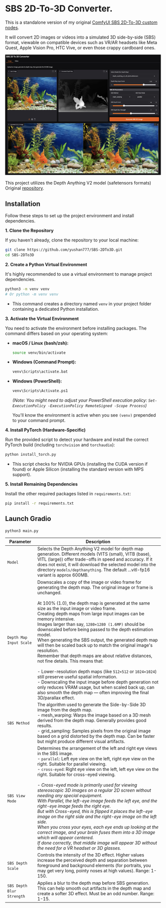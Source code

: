 # SBS 2D-To-3D Converter.

This is a standalone version of my original [ComfyUI SBS 2D-To-3D custom nodes](https://github.com/yushan777/ComfyUI-Y7-SBS-2Dto3D).

It will convert 2D images or videos into a simulated 3D side-by-side (SBS) format, viewable on compatible devices such as VR/AR headsets like Meta Quest, Apple Vision Pro, HTC Vive, or even those crappy cardboard ones.


![screenshot](assets/screenshot.jpg)

This project utilizes the Depth Anything V2 model (safetensors formats)
Original [repository](https://github.com/DepthAnything/Depth-Anything-V2).

## Installation

Follow these steps to set up the project environment and install dependencies.

**1. Clone the Repository**

If you haven't already, clone the repository to your local machine:

```bash
git clone https://github.com/yushan777/SBS-2DTo3D.git
cd SBS-2DTo3D
```

**2. Create a Python Virtual Environment**

It's highly recommended to use a virtual environment to manage project dependencies.

```bash
python3 -m venv venv 
# Or python -m venv venv
```
*   This command creates a directory named `venv` in your project folder containing a dedicated Python installation.

**3. Activate the Virtual Environment**

You need to activate the environment before installing packages. The command differs based on your operating system:

*   **macOS / Linux (bash/zsh):**
    ```bash
    source venv/bin/activate
    ```
*   **Windows (Command Prompt):**
    ```bash
    venv\Scripts\activate.bat
    ```
*   **Windows (PowerShell):**
    ```bash
    venv\Scripts\Activate.ps1
    ```
    *(Note: You might need to adjust your PowerShell execution policy: `Set-ExecutionPolicy -ExecutionPolicy RemoteSigned -Scope Process`)*

    You'll know the environment is active when you see `(venv)` prepended to your command prompt.

**4. Install PyTorch (Hardware-Specific)**

Run the provided script to detect your hardware and install the correct PyTorch build (including `torchvision` and `torchaudio`):

```bash
python install_torch.py
```
*   This script checks for NVIDIA GPUs (installing the CUDA version if found) or Apple Silicon (installing the standard version with MPS support).

**5. Install Remaining Dependencies**

Install the other required packages listed in `requirements.txt`:

```bash
pip install -r requirements.txt
```

## Launch Gradio

```bash
python3 main.py

```



| **Parameter** | **Description** |
|---------------|-----------------|
| `Model` | Selects the Depth Anything V2 model for depth map generation. Different models (VITS (small), VITB (base), VITL (large)) offer trade-offs in speed and accuracy. If it does not exist, it will download the selected model into the directory `models/depthanything`. The default ...vitl-fp16 variant is approx 600MB. |
| `Depth Map Input Scale` | Downscales a copy of the image or video frame for generating the depth map. The original image or frame is unchanged. <br><br> At 100% (1.0), the depth map is generated at the same size as the input image or video frame. <br> Creating depth maps from large input images can be memory intensive. <br>Images larger than say, `1280×1280 (1.6MP)` should be downscaled before being passed to the depth estimation model. <br> When generating the SBS output, the generated depth map will then be scaled back up to match the original image's resolution. <br> Remember that depth maps are about relative distances, not fine details. This means that:<br><br>- Lower-resolution depth maps (like `512×512` or `1024×1024`) still preserve useful spatial information.<br>- Downscaling the input image before depth generation not only reduces VRAM usage, but when scaled back up, can also smooth the depth map — often improving the final 3D/parallax effect. |
| `SBS Method` | The algorithm used to generate the Side-by-Side 3D image from the depth map. <br> - mesh_warping: Warps the image based on a 3D mesh derived from the depth map. Generally provides good results. <br> - grid_sampling: Samples pixels from the original image based on a grid distorted by the depth map. Can be faster but might produce different visual artifacts. |
| `SBS View Mode` | Determines the arrangement of the left and right eye views in the SBS image. <br> - `parallel`: Left eye view on the left, right eye view on the right. Suitable for parallel viewing. <br> - `cross-eyed`: Right eye view on the left, left eye view on the right. Suitable for cross-eyed viewing. <br><br> - *Cross-eyed mode is primarily used for viewing stereoscopic 3D images on a regular 2D screen without needing any special equipment. <br> With Parallel, the left-eye image feeds the left eye, and the right-eye image feeds the right eye. <br> But with Cross-eyed, this is flipped it places the left-eye image on the right side and the right-eye image on the left side. <br> When you cross your eyes, each eye ends up looking at the correct image, and your brain fuses them into a 3D image which will appear centered. <br> If done correctly, that middle image will appear 3D without the need for a VR headset or 3D glasses.* |
| `SBS Depth Scale` | Controls the intensity of the 3D effect. Higher values increase the perceived depth and separation between foreground and background elements (for portraits, you may get very long, pointy noses at high values). Range: 1-150. |
| `SBS Depth Blur Strength` | Applies a blur to the depth map before SBS generation. This can help smooth out artifacts in the depth map and create a softer 3D effect. Must be an odd number. Range: 1-15. |
